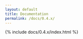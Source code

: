 ```yaml
---
layout: default
title: Documentation
permalink: /docs/0.4.x/
---
```


{% include docs/0.4.x/index.html %}
